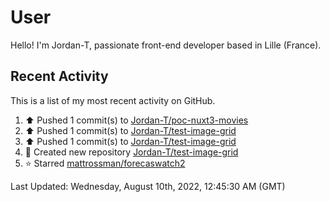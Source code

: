# User

Hello! I'm Jordan-T, passionate front-end developer based in Lille (France).

## Recent Activity

This is a list of my most recent activity on GitHub.

<!--RECENT_ACTIVITY:start-->
1. ⬆️ Pushed 1 commit(s) to [Jordan-T/poc-nuxt3-movies](https://github.com/Jordan-T/poc-nuxt3-movies)
2. ⬆️ Pushed 1 commit(s) to [Jordan-T/test-image-grid](https://github.com/Jordan-T/test-image-grid)
3. ⬆️ Pushed 1 commit(s) to [Jordan-T/test-image-grid](https://github.com/Jordan-T/test-image-grid)
4. 📔 Created new repository [Jordan-T/test-image-grid](https://github.com/Jordan-T/test-image-grid)
5. ⭐ Starred [mattrossman/forecaswatch2](https://github.com/mattrossman/forecaswatch2)
<!--RECENT_ACTIVITY:end-->

<!--RECENT_ACTIVITY:last_update-->
Last Updated: Wednesday, August 10th, 2022, 12:45:30 AM (GMT)
<!--RECENT_ACTIVITY:last_update_end-->
